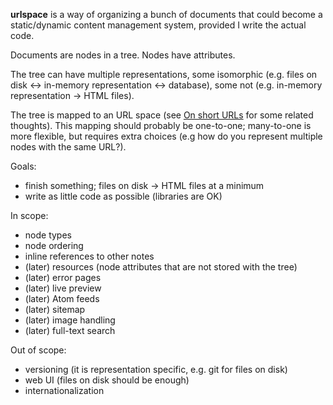 **urlspace** is a way of organizing a bunch of documents that could become
a static/dynamic content management system, provided I write the actual code.

Documents are nodes in a tree. Nodes have attributes.

The tree can have multiple representations, some isomorphic (e.g. files on 
disk ↔ in-memory representation ↔ database), some not (e.g. in-memory 
representation → HTML files).

The tree is mapped to an URL space (see [On short URLs][] for some related 
thoughts). This mapping should probably be one-to-one; many-to-one is more
flexible, but requires extra choices (e.g how do you represent multiple nodes
with the same URL?). 

Goals:

* finish something; files on disk → HTML files at a minimum
* write as little code as possible (libraries are OK)

In scope:

* node types
* node ordering
* inline references to other notes
* (later) resources (node attributes that are not stored with the tree)
* (later) error pages
* (later) live preview
* (later) Atom feeds
* (later) sitemap
* (later) image handling
* (later) full-text search

Out of scope:

* versioning (it is representation specific, e.g. git for files on disk)
* web UI (files on disk should be enough)
* internationalization



[On short URLs]: https://qntm.org/urls
